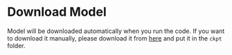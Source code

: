 # Download Model

Model will be downloaded automatically when you run the code. If you want to download it manually, please download it from [here](https://docsaidlab.com/s/cSs3Rnn6qtmLGYm) and put it in the `ckpt` folder.
